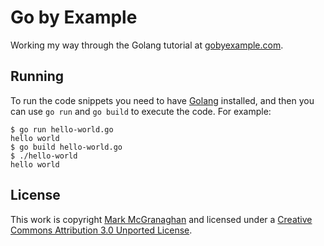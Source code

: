 # Go by Example
Working my way through the Golang tutorial at [gobyexample.com](https://gobyexample.com).

## Running
To run the code snippets you need to have [Golang](https://golang.org) installed, and then you can use `go run` and `go build` to execute the code. For example:

```console
$ go run hello-world.go
hello world
$ go build hello-world.go
$ ./hello-world
hello world
```

## License
This work is copyright [Mark McGranaghan](https://github.com/mmcgrana) and licensed under a [Creative Commons Attribution 3.0 Unported License](https://creativecommons.org/licenses/by/3.0/).
